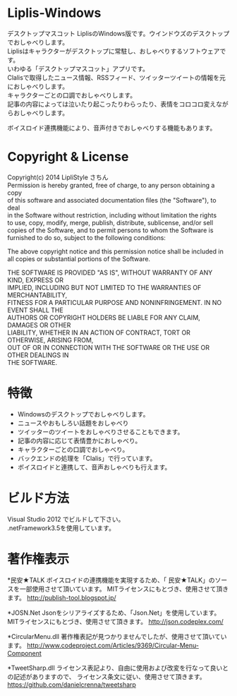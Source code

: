Liplis-Windows
==============

デスクトップマスコット LiplisのWindows版です。ウインドウズのデスクトップでおしゃべりします。  
Liplisはキャラクターがデスクトップに常駐し、おしゃべりするソフトウェアです。  
いわゆる「デスクトップマスコット」アプリです。  
Clalisで取得したニュース情報、RSSフィード、ツイッターツイートの情報を元におしゃべりします。  
キャラクターごとの口調でおしゃべりします。  
記事の内容によっては泣いたり起こったりわらったり、表情をコロコロ変えながらおしゃべりします。  
  
ボイスロイド連携機能により、音声付きでおしゃべりする機能もあります。  


Copyright & License
===================
Copyright(c) 2014 LipliStyle さちん  
  Permission is hereby granted, free of charge, to any person obtaining a copy  
  of this software and associated documentation files (the "Software"), to deal  
  in the Software without restriction, including without limitation the rights  
  to use, copy, modify, merge, publish, distribute, sublicense, and/or sell  
  copies of the Software, and to permit persons to whom the Software is  
  furnished to do so, subject to the following conditions:  
  
  The above copyright notice and this permission notice shall be included in  
  all copies or substantial portions of the Software.  
  
  THE SOFTWARE IS PROVIDED "AS IS", WITHOUT WARRANTY OF ANY KIND, EXPRESS OR  
  IMPLIED, INCLUDING BUT NOT LIMITED TO THE WARRANTIES OF MERCHANTABILITY,  
  FITNESS FOR A PARTICULAR PURPOSE AND NONINFRINGEMENT. IN NO EVENT SHALL THE  
  AUTHORS OR COPYRIGHT HOLDERS BE LIABLE FOR ANY CLAIM, DAMAGES OR OTHER  
  LIABILITY, WHETHER IN AN ACTION OF CONTRACT, TORT OR OTHERWISE, ARISING FROM,  
  OUT OF OR IN CONNECTION WITH THE SOFTWARE OR THE USE OR OTHER DEALINGS IN  
  THE SOFTWARE.  
  
  
特徴  
===================
* Windowsのデスクトップでおしゃべりします。
* ニュースやおもしろい話題をおしゃべり  
* ツイッターのツイートをおしゃべりさせることもできます。  
* 記事の内容に応じて表情豊かにおしゃべり。  
* キャラクターごとの口調でおしゃべり。
* バックエンドの処理を「Clalis」で行っています。  
* ボイスロイドと連携して、音声おしゃべりも行えます。  


ビルド方法
==========
Visual Studio 2012 でビルドして下さい。  
.netFramework3.5を使用しています。


著作権表示
==========
*民安★TALK
ボイスロイドの連携機能を実現するため、「 民安★TALK」のソースを一部使用させて頂いています。
MITライセンスにもとづき、使用させて頂きます。
http://publish-tool.blogspot.jp/

*JOSN.Net
Jsonをシリアライズするため、「Json.Net」を使用しています。
MITライセンスにもとづき、使用させて頂きます。
http://json.codeplex.com/

*CircularMenu.dll
著作権表記が見つかりませんでしたが、使用させて頂いています。
http://www.codeproject.com/Articles/9369/Circular-Menu-Component

*TweetSharp.dll
ライセンス表記より、自由に使用および改変を行なって良いとの記述がありますので、
ライセンス条文に従い、使用させて頂きます。
https://github.com/danielcrenna/tweetsharp


